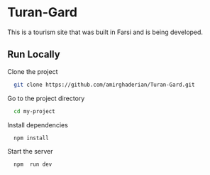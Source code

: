 # Turan-Gard
This is a tourism site that was built in Farsi and is being developed.

## Run Locally

Clone the project

```bash
  git clone https://github.com/amirghaderian/Turan-Gard.git
```

Go to the project directory

```bash
  cd my-project
```

Install dependencies

```bash
  npm install
```

Start the server

```bash
  npm  run dev
```
